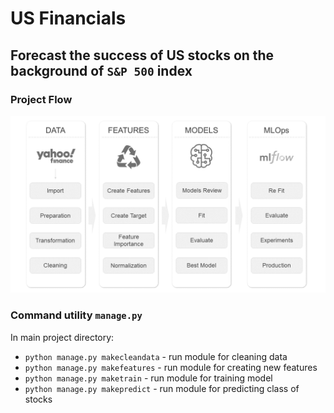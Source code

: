 # US Financials

## Forecast the success of US stocks on the background of `S&P 500` index

### Project Flow

![project flow](pics/flow.png)


### Command utility `manage.py`

In main project directory:
- `python manage.py makecleandata` - run module for cleaning data
- `python manage.py makefeatures` - run module for creating new features
- `python manage.py maketrain` - run module for training model
- `python manage.py makepredict` - run module for predicting class of stocks